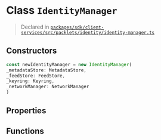 # Class `IdentityManager`
> Declared in [`packages/sdk/client-services/src/packlets/identity/identity-manager.ts`](https://github.com/dxos/protocols/blob/main/packages/sdk/client-services/src/packlets/identity/identity-manager.ts#L33)

## Constructors
```ts
const newIdentityManager = new IdentityManager(
_metadataStore: MetadataStore,
_feedStore: FeedStore,
_keyring: Keyring,
_networkManager: NetworkManager
)
```

## Properties

## Functions
